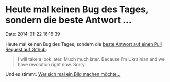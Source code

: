 Heute mal keinen Bug des Tages, sondern die beste Antwort \...
==============================================================

Date: 2014-01-22 16:16:39

Heute mal keinen Bug des Tages, sondern die [beste Antwort auf einen
Pull Request auf
Github](https://github.com/fre5h/DoctrineEnumBundle/pull/12):

> I will take a look later. Much much later. Because I\'m Ukrainian and
> we have revolution right now. Sorry

Und es stimmt. [Wer sich mal ein Bild machen
möchte\...](http://rt.com/news/ukraine-riot-police-diplomats-013/)
